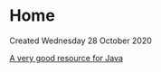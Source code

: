 # Home
Created Wednesday 28 October 2020

[A very good resource for Java](http://tutorials.jenkov.com/java/index.html)

